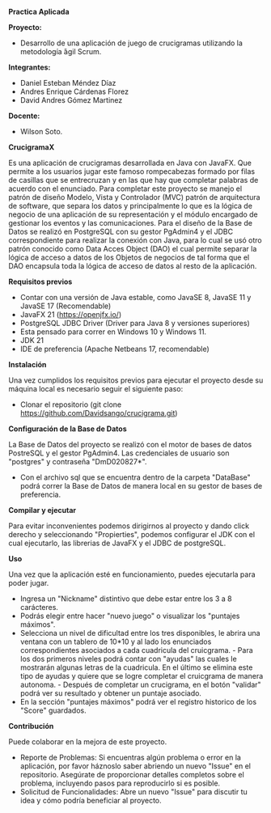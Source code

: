 **Practica Aplicada**

**Proyecto:**

- Desarrollo de una aplicación de juego de crucigramas utilizando la metodología  ́ágil Scrum.

**Integrantes:**

- Daniel Esteban Méndez Díaz
- Andres Enrique Cárdenas Florez
- David Andres Gómez Martinez

**Docente:**

- Wilson Soto.

**CrucigramaX**

Es una aplicación de crucigramas desarrollada en Java con JavaFX. Que permite a los usuarios jugar este famoso rompecabezas formado por filas de casillas que se entrecruzan y en las que hay que completar palabras de acuerdo con el enunciado. Para completar este proyecto se manejo el patrón de diseño Modelo, Vista y Controlador (MVC) patrón de arquitectura de software, que separa los datos y principalmente lo que es la lógica de negocio de una aplicación de su representación y el módulo encargado de gestionar los eventos y las comunicaciones. Para el diseño de la Base de Datos se realizó en PostgreSQL con su gestor PgAdmin4 y el JDBC correspondiente para realizar la conexión con Java, para lo cual se usó otro patrón conocido como Data Acces Object (DAO) el cual permite separar la lógica de acceso a datos de los Objetos de negocios de tal forma que el DAO encapsula toda la lógica de acceso de datos al resto de la aplicación.

**Requisitos previos**
  - Contar con una versión de Java estable, como JavaSE 8, JavaSE 11 y JavaSE 17 (Recomendable)
  - JavaFX 21 (https://openjfx.io/)
  - PostgreSQL JDBC Driver (Driver para Java 8 y versiones superiores)
  - Esta pensado para correr en Windows 10 y Windows 11.
  - JDK 21
  - IDE de preferencia (Apache Netbeans 17, recomendable)

**Instalación**

Una vez cumplidos los requisitos previos para ejecutar el proyecto desde su máquina local es necesario seguir el siguiente paso:
  - Clonar el repositorio (git clone https://github.com/Davidsango/crucigrama.git)

**Configuración de la Base de Datos**

La Base de Datos del proyecto se realizó con el motor de bases de datos PostreSQL y el gestor PgAdmin4. Las credenciales de usuario son "postgres" y contraseña "DmD020827*".
  - Con el archivo sql que se encuentra dentro de la carpeta "DataBase" podrá correr la Base de Datos de manera local en su gestor de bases de preferencia.

**Compilar y ejecutar**

Para evitar inconvenientes podemos dirigirnos al proyecto y dando click derecho y seleccionando "Propierties", podemos configurar el JDK con el cual ejecutarlo, las librerias de JavaFX y el JDBC de postgreSQL.

**Uso**

Una vez que la aplicación esté en funcionamiento, puedes ejecutarla para poder jugar.
  - Ingresa un "Nickname" distintivo que debe estar entre los 3 a 8 carácteres.
  -  Podrás elegir entre hacer "nuevo juego" o visualizar los "puntajes máximos".
  -  Selecciona un nivel de dificultad entre los tres disponibles, le abrira una ventana con un tablero de 10*10 y al lado los enunciados correspondientes asociados a cada cuadricula del cruicgrama.
    - Para los dos primeros niveles podrá contar con "ayudas" las cuales le mostrarán algunas letras de la cuadricula. En el último se elimina este tipo de ayudas y quiere que se logre completar el cruicgrama de manera autonoma.
    - Después de completar un crucigrama, en el botón "validar" podrá ver su resultado y obtener un puntaje asociado.
  - En la sección "puntajes máximos" podrá ver el registro historico de los "Score" guardados.

**Contribución**

Puede colaborar en la mejora de este proyecto.
  - Reporte de Problemas: Si encuentras algún problema o error en la aplicación, por favor háznoslo saber abriendo un nuevo "Issue" en el repositorio. Asegúrate de proporcionar detalles completos sobre el problema, incluyendo pasos para reproducirlo si es posible.
  - Solicitud de Funcionalidades: Abre un nuevo "Issue" para discutir tu idea y cómo podría beneficiar al proyecto.
